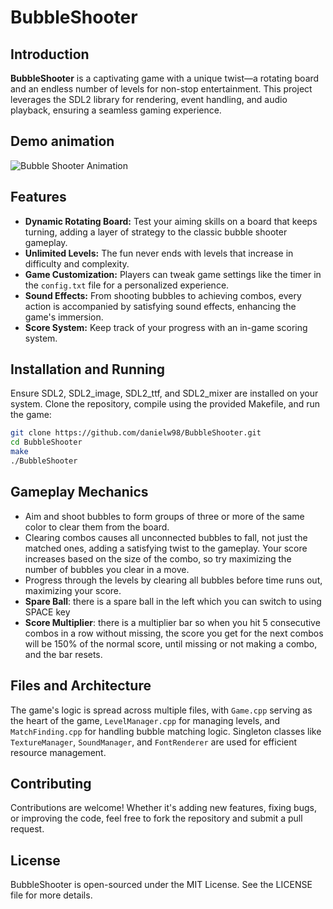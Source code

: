 # BubbleShooter

## Introduction

**BubbleShooter** is a captivating game with a unique twist—a rotating board and an endless number of levels for non-stop entertainment. This project leverages the SDL2 library for rendering, event handling, and audio playback, ensuring a seamless gaming experience.

## Demo animation

![Bubble Shooter Animation](https://github.com/danielw98/BubbleShooter/blob/main/BubbleShooter.gif?raw=true)

## Features

- **Dynamic Rotating Board:** Test your aiming skills on a board that keeps turning, adding a layer of strategy to the classic bubble shooter gameplay.
- **Unlimited Levels:** The fun never ends with levels that increase in difficulty and complexity.
- **Game Customization:** Players can tweak game settings like the timer in the `config.txt` file for a personalized experience.
- **Sound Effects:** From shooting bubbles to achieving combos, every action is accompanied by satisfying sound effects, enhancing the game's immersion.
- **Score System:** Keep track of your progress with an in-game scoring system.

## Installation and Running

Ensure SDL2, SDL2_image, SDL2_ttf, and SDL2_mixer are installed on your system. Clone the repository, compile using the provided Makefile, and run the game:

```bash
git clone https://github.com/danielw98/BubbleShooter.git
cd BubbleShooter
make
./BubbleShooter
```

## Gameplay Mechanics

- Aim and shoot bubbles to form groups of three or more of the same color to clear them from the board.
- Clearing combos causes all unconnected bubbles to fall, not just the matched ones, adding a satisfying twist to the gameplay. Your score increases based on the size of the combo, so try maximizing the number of bubbles you clear in a move.
- Progress through the levels by clearing all bubbles before time runs out, maximizing your score.
- **Spare Ball**: there is a spare ball in the left which you can switch to using SPACE key
- **Score Multiplier**: there is a multiplier bar so when you hit 5 consecutive combos in a row without missing, the score you get for the next combos will be 150% of the normal score, until missing or not making a combo, and the bar resets.

## Files and Architecture

The game's logic is spread across multiple files, with `Game.cpp` serving as the heart of the game, `LevelManager.cpp` for managing levels, and `MatchFinding.cpp` for handling bubble matching logic. Singleton classes like `TextureManager`, `SoundManager`, and `FontRenderer` are used for efficient resource management.

## Contributing

Contributions are welcome! Whether it's adding new features, fixing bugs, or improving the code, feel free to fork the repository and submit a pull request.

## License

BubbleShooter is open-sourced under the MIT License. See the LICENSE file for more details.